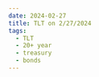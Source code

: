 ```yaml
---
date: 2024-02-27
title: TLT on 2/27/2024
tags: 
  - TLT
  - 20+ year
  - treasury
  - bonds
---
```

<div class="post">
<snapshot-grid 
    :reports="['2024/02/26/CTA/TLT', '2024/02/27/CTA/TLT', '2024/02/27/MTP/TLT']"
    chart="2024/02/27/Chart/TLT"
/>
<p>

</p>
<p>

</p>
</div>